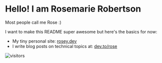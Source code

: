 # Hello! I am Rosemarie Robertson

Most people call me Rose :) 

I want to make this README super awesome but here's the basics for now:

* My tiny personal site: [rosey.dev](https://rosey.dev)
* I write blog posts on technical topics at: [dev.to/rose](https://dev.to/rose)


![visitors](https://visitor-badge.glitch.me/badge?page_id=github.rosey.visitor-badge)
